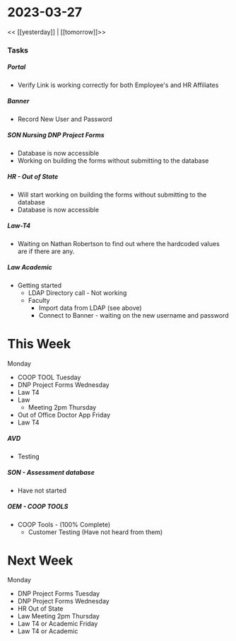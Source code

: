 # 2023-03-27
<< [[yesterday]] | [[tomorrow]]>>
### Tasks
##### Portal
-  Verify Link is working correctly for both Employee's and HR Affiliates

##### Banner
- Record New User and Password

##### SON Nursing DNP Project Forms
- Database is now accessible
- Working on building the forms without submitting to the database

##### HR - Out of State
- Will start working on building the forms without submitting to the database
- Database  is now accessible

##### Law-T4 
- Waiting on Nathan Robertson to find out where the hardcoded values are if there are any.

##### Law Academic 
- Getting started
  - LDAP Directory call - Not working
  - Faculty
    - Import data from LDAP (see above)
    - Connect to Banner - waiting on the new username and password

# This Week
Monday 
- COOP TOOL
Tuesday 
- DNP Project Forms
Wednesday 
- Law T4
- Law  
  - Meeting 2pm
Thursday 
- Out of Office Doctor App
Friday 
- Law T4 

##### AVD 
- Testing
##### SON - Assessment database 
- Have not started
##### OEM - COOP TOOLS
   - COOP Tools -  (100% Complete)
     -   Customer Testing (Have not heard from them)

# Next Week
Monday 
- DNP Project Forms
Tuesday 
- DNP Project Forms
Wednesday 
- HR Out of State
- Law  Meeting 2pm
Thursday 
- Law T4 or Academic
Friday 
- Law T4  or Academic
